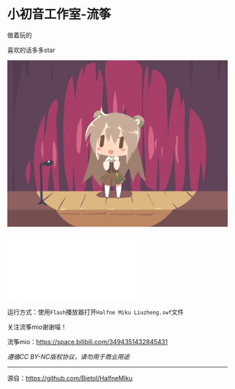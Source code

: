 # 小初音工作室-流筝

做着玩的

喜欢的话多多star

![](./preview.png)

<iframe src="//player.bilibili.com/player.html?aid=1651930404&bvid=BV14j421o7tc&cid=1471954783&p=1" scrolling="no" border="0" frameborder="no" framespacing="0" allowfullscreen="true"> </iframe>

运行方式：使用`Flash`播放器打开`Halfne Miku Liuzheng.swf`文件

关注流筝mio谢谢喵！

流筝mio：https://space.bilibili.com/3494351432845431

*遵循CC BY-NC版权协议，请勿用于商业用途*

---

源自：https://github.com/Bietol/HalfneMiku

